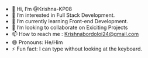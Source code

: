 - 👋 Hi, I’m @Krishna-KP08
- 👀 I’m interested in Full Stack Development.
- 🌱 I’m currently learning Front-end Development.
- 💞️ I’m looking to collaborate on Exiciting Projects
- 📫 How to reach me : Krishnabordoloi24@gmail.com
- 😄 Pronouns: He/Him
- ⚡ Fun fact: I can type without looking at the keyboard.

<!---
Krishna-KP08/Krishna-KP08 is a ✨ special ✨ repository because its `README.md` (this file) appears on your GitHub profile.
You can click the Preview link to take a look at your changes.
--->
